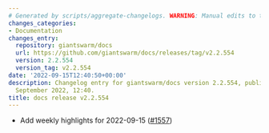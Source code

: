 ```yaml
---
# Generated by scripts/aggregate-changelogs. WARNING: Manual edits to this files will be overwritten.
changes_categories:
- Documentation
changes_entry:
  repository: giantswarm/docs
  url: https://github.com/giantswarm/docs/releases/tag/v2.2.554
  version: 2.2.554
  version_tag: v2.2.554
date: '2022-09-15T12:40:50+00:00'
description: Changelog entry for giantswarm/docs version 2.2.554, published on 15
  September 2022, 12:40.
title: docs release v2.2.554
---
```


- Add weekly highlights for 2022-09-15 ([#1557](https://github.com/giantswarm/docs/pull/1557))
